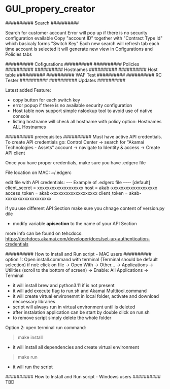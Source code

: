 # GUI_propery_creator


########## Search ##########

Search for customer account 
Error will pop up if there is no security configuration evailable
Copy "account ID" together with "Contract Type Id" which basicaly forms "Switch Key"
Each new search will refresh tab
each time account is selected it will generate new view in Cofigurations and Policies tabs

########## Cofigurations ##########
########## Policies ##########
########## Hostnames ##########
########## Host table ##########
########## WAF Test ##########
########## RC Tester ##########
########## Updates ##########

Latest added Feature:
- copy button for each switch key
- error popup if there is no available security configuration
- Host table now support simple nslookup tool to avoid use of native console
- listing hostname will check all hostname with policy option: Hostnames
ALL Hostnames

########## prerequisites ##########
Must have active API credentials. To create API credentials go:
Control Center -> search for "Akamai Technologies - Assets" account ->
navigate to Identity & access -> Create API client

Once you have proper credentials, make sure you have .edgerc file

File location on MAC: ~/.edgerc

edit file with API credentials:
--- Example of .edgerc file ----
[default]
client_secret = xxxxxxxxxxxxxxxxxxx
host = akab-xxxxxxxxxxxxxxxxxxx
access_token = akab-xxxxxxxxxxxxxxxxxxx
client_token = akab-xxxxxxxxxxxxxxxxxxx

if you use different API Section make sure you chnage content of version.py dile
- modify variable __apisection__ to the name of your API Section

more info can be found on tehcdocs:
https://techdocs.akamai.com/developer/docs/set-up-authentication-credentials

########## How to Install and Run script - MAC users ##########
option 1:
Open install.command with terminal (Terminal should be default selection)
          if not: 
          click on file -> Open With -> Other… -> Applications -> Utilities (scroll to the bottom of screen) -> Enable: All Applications -> Terminal

- it will install brew and python3.11 if is not present
- it will add execute flag to run.sh and Akamai Multitool.command
- it will create virtual environemnt in local folder, activate and download neccessary libraries
- script will always run in virtual environment until is deleted
- after instalation application can be start by double click on run.sh
- to remove script simply delete the whole folder 

Option 2:
open terminal
run command:  
> make install
- it will install all dependencies and create virtual environment
> make run
- it will run the script

########## How to Install and Run script - Windows users ##########
TBD
